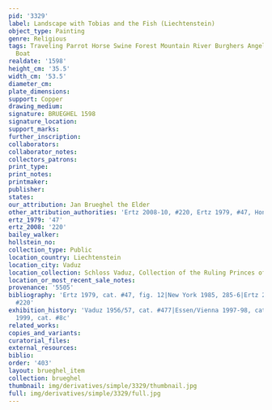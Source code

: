 ```yaml
---
pid: '3329'
label: Landscape with Tobias and the Fish (Liechtenstein)
object_type: Painting
genre: Religious
tags: Traveling Parrot Horse Swine Forest Mountain River Burghers Angels Old_Testament
  Boat
realdate: '1598'
height_cm: '35.5'
width_cm: '53.5'
diameter_cm: 
plate_dimensions: 
support: Copper
drawing_medium: 
signature: BRUEGHEL 1598
signature_location: 
support_marks: 
further_inscription: 
collaborators: 
collaborator_notes: 
collectors_patrons: 
print_type: 
print_notes: 
printmaker: 
publisher: 
states: 
our_attribution: Jan Brueghel the Elder
other_attribution_authorities: 'Ertz 2008-10, #220, Ertz 1979, #47, Honig database'
ertz_1979: '47'
ertz_2008: '220'
bailey_walker: 
hollstein_no: 
collection_type: Public
location_country: Liechtenstein
location_city: Vaduz
location_collection: Schloss Vaduz, Collection of the Ruling Princes of Liechtenstein
location_or_most_recent_sale_notes: 
provenance: '5505'
bibliography: 'Ertz 1979, cat. #47, fig. 12|New York 1985, 285-6|Ertz 2008-10, cat.
  #220'
exhibition_history: 'Vaduz 1956/57, cat. #477|Essen/Vienna 1997-98, cat. #31|Phoenix
  1999, cat. #8c'
related_works: 
copies_and_variants: 
curatorial_files: 
external_resources: 
biblio: 
order: '403'
layout: brueghel_item
collection: brueghel
thumbnail: img/derivatives/simple/3329/thumbnail.jpg
full: img/derivatives/simple/3329/full.jpg
---
```

